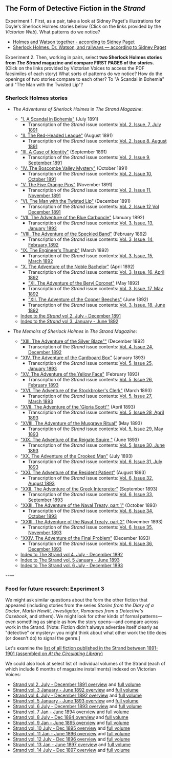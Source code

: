 ## The Form of Detective Fiction in the *Strand*

Experiment 1. First, as a pair, take a look at Sidney Paget's illustrations for Doyle's Sherlock Holmes stories below (Click on the links provided by the *Victorian Web*). What patterns do we notice? 

+ [Holmes and Watson together - according to Sidney Paget](https://victorianweb.org/art/illustration/pagets/together.html)
+ [Sherlock Holmes, Dr. Watson, and railways — according to Sidney Paget](https://victorianweb.org/art/illustration/pagets/rr.html)

Experiment 2. Then, working in pairs, select **two Sherlock Holmes stories from *The Strand* magazine and compare FIRST PAGES of the stories.** (Click on the links provided by Victorian Voices to access the PDF facsimiles of each story) What sorts of patterns do we notice? How do the openings of two stories compare to each other? To "A Scandal in Bohemia" and "The Man with the Twisted Lip"?

### Sherlock Holmes stories

+ *The Adventures of Sherlock Holmes* in *The Strand Magazine*:
	+  ["I. A Scandal in Bohemia"](https://babel.hathitrust.org/cgi/pt?id=njp.32101076380581&seq=69) (July 1891)
		+   Transcription of the *Strand* issue contents: [Vol. 2, Issue, 7, July 1891](https://en.wikisource.org/wiki/The_Strand_Magazine/Volume_2/Issue_7)
	+  ["II. The Red-Headed League"](https://babel.hathitrust.org/cgi/pt?id=njp.32101076380581&seq=198) (August 1891)
		+   Transcription of the *Strand* issue contents:  [Vol. 2, Issue 8, August 1891](https://en.wikisource.org/wiki/The_Strand_Magazine/Volume_2/Issue_8)
	+ ["III. A Case of Identity"](https://babel.hathitrust.org/cgi/pt?id=njp.32101076380581&seq=256) (September 1891)
		+  Transcription of the *Strand* issue contents: [Vol. 2, Issue 9, September 1891](https://en.wikisource.org/wiki/The_Strand_Magazine/Volume_2/Issue_9)
	+ ["IV. The Boscombe Valley Mystery"](https://babel.hathitrust.org/cgi/pt?id=njp.32101076380581&seq=409) (October 1891)
		+   Transcription of the *Strand* issue contents: [Vol. 2, Issue 10, October 1891](https://en.wikisource.org/wiki/The_Strand_Magazine/Volume_2/Issue_10)
	+ ["V. The Five Orange Pips"](https://babel.hathitrust.org/cgi/pt?id=njp.32101076380581&seq=489) (November 1891)
		+  Transcription of the *Strand* issue contents: [Vol. 2, Issue 11, November 1891](https://en.wikisource.org/wiki/The_Strand_Magazine/Volume_2/Issue_11)
	+ ["VI. The Man with the Twisted Lip"](https://babel.hathitrust.org/cgi/pt?id=njp.32101076380581&seq=631) (December 1891)
		+  Transcription of the *Strand* issue contents: [Vol. 2, Issue 12,Vol December 1891](https://en.wikisource.org/wiki/The_Strand_Magazine/Volume_2/Issue_12)
	+ ["VII. The Adventure of the Blue Carbuncle"](https://babel.hathitrust.org/cgi/pt?id=njp.32101076380573&seq=81) (January 1892)
		+   Transcription of the *Strand* issue contents: [Vol. 3, Issue, 13, January 1892](https://en.wikisource.org/wiki/The_Strand_Magazine/Volume_3/Issue_13)
	+ ["VIII. The Adventure of the Speckled Band"](https://babel.hathitrust.org/cgi/pt?id=njp.32101076380573&seq=150) (February 1892)
		+   Transcription of the *Strand* issue contents: [Vol. 3, Issue, 14, February 1892](https://en.wikisource.org/wiki/The_Strand_Magazine/Volume_3/Issue_14)
	+ ["IX. The Engineer's Thumb"](https://babel.hathitrust.org/cgi/pt?id=njp.32101076380573&seq=284) (March 1892)
		+  Transcription of the *Strand* issue contents: [Vol. 3, Issue, 15, March 1892](https://en.wikisource.org/wiki/The_Strand_Magazine/Volume_3/Issue_15)
	+ ["X. The Adventure of the Noble Bachelor"](https://babel.hathitrust.org/cgi/pt?id=njp.32101076380573&seq=394)  (April 1892)
		+  Transcription of the *Strand* issue contents: [Vol. 3, Issue, 16, April 1892](https://en.wikisource.org/wiki/The_Strand_Magazine/Volume_3/Issue_16)
    	+ ["XI. The Adventure of the Beryl Coronet"](https://babel.hathitrust.org/cgi/pt?id=njp.32101076380573&seq=519) (May 1892)
		+  Transcription of the *Strand* issue contents: [Vol. 3, Issue, 17, May 1892](https://en.wikisource.org/wiki/The_Strand_Magazine/Volume_3/Issue_17)
    	+ ["XII. The Adventure of the Copper Beeches"](https://babel.hathitrust.org/cgi/pt?id=njp.32101076380573&seq=394) (June 1892)
		+   Transcription of the *Strand* issue contents: [Vol. 3, Issue, 18, June 1892](https://en.wikisource.org/wiki/The_Strand_Magazine/Volume_3/Issue_18)
	+  [Index to the *Strand* vol 2. July - December 1891](https://babel.hathitrust.org/cgi/pt?id=njp.32101076380581&seq=677babel.hathitrust.org/cgi/pt?id=njp.32101076380581&seq=677)
	+  [Index to the *Strand* vol 3. January - June 1892](https://babel.hathitrust.org/cgi/pt?id=njp.32101076380573&seq=665)

+ *The Memoirs of Sherlock Holmes* in *The Strand Magazine*: 
	+ ["XIII. The Adventure of the Silver Blaze""](https://babel.hathitrust.org/cgi/pt?id=njp.32101076380565&seq=651) (December 1892)
		+ Transcription of the *Strand* issue contents: [Vol. 4, Issue 24, December 1892](https://en.wikisource.org/wiki/The_Strand_Magazine/Volume_4/Issue_24)
	+ ["XIV. The Adventure of the Cardboard Box"](https://babel.hathitrust.org/cgi/pt?id=njp.32101076380730&seq=69) (January 1893)
		+ Transcription of the *Strand* issue contents: [Vol. 5, Issue 25, January 1893](https://en.wikisource.org/wiki/The_Strand_Magazine/Volume_5/Issue_25)
	+ ["XV. The Adventure of the Yellow Face"](https://babel.hathitrust.org/cgi/pt?id=njp.32101076380730&seq=170) (February 1893)
		+ Transcription of the *Strand* issue contents: [Vol. 5, Issue 26, February 1893](https://en.wikisource.org/wiki/The_Strand_Magazine/Volume_5/Issue_26)
	+ ["XVI. The Adventure of the Stockbroker's Clerk"](https://babel.hathitrust.org/cgi/pt?id=njp.32101076380730&seq=289) (March 1893)
		+ Transcription of the *Strand* issue contents: [Vol. 5, Issue 27, March 1893](https://en.wikisource.org/wiki/The_Strand_Magazine/Volume_5/Issue_27)
	+ ["XVII. The Adventure of the 'Gloria Scott'"](https://babel.hathitrust.org/cgi/pt?id=njp.32101076380730&seq=403) (April 1893)
		+ Transcription of the *Strand* issue contents: [Vol. 5, Issue 28, April 1893](https://en.wikisource.org/wiki/The_Strand_Magazine/Volume_5/Issue_28)
	+ ["XVIII. The Adventure of the Musgrave Ritual"](https://babel.hathitrust.org/cgi/pt?id=njp.32101076380730&seq=487) (May 1893)
		+ Transcription of the *Strand* issue contents: [Vol. 5, Issue 29, May 1893](https://en.wikisource.org/wiki/The_Strand_Magazine/Volume_5/Issue_29)
	+ ["XIX. The Adventure of the Reigate Squire "](https://babel.hathitrust.org/cgi/pt?id=njp.32101076380730&seq=609) (June 1893)
		+ Transcription of the *Strand* issue contents: [Vol. 5, Issue 30, June 1893](https://en.wikisource.org/wiki/The_Strand_Magazine/Volume_5/Issue_30)
	+ ["XX. The Adventure of the Crooked Man"](https://babel.hathitrust.org/cgi/pt?id=mdp.39015086857912&seq=30) (July 1893)
		+ Transcription of the *Strand* issue contents: [Vol. 6, Issue 31, July 1893](https://en.wikisource.org/wiki/The_Strand_Magazine/Volume_6/Issue_31)
	+ ["XXI. The Adventure of the Resident Patient"](https://babel.hathitrust.org/cgi/pt?id=mdp.39015086857912&seq=136) (August 1893)
		+ Transcription of the *Strand* issue contents: [Vol. 6, Issue 32, August 1893](https://en.wikisource.org/wiki/The_Strand_Magazine/Volume_6/Issue_32)
	+ ["XXII. The Adventure of the Greek Interpreter"](https://babel.hathitrust.org/cgi/pt?id=mdp.39015086857912&seq=304) (September 1893)
		+ Transcription of the *Strand* issue contents: [Vol. 6, Issue 33, September 1893](https://en.wikisource.org/wiki/The_Strand_Magazine/Volume_6/Issue_33)
	+ ["XXIII. The Adventure of the Naval Treaty, part 1"](https://babel.hathitrust.org/cgi/pt?id=mdp.39015086857912&seq=400) (October 1893)
		+ Transcription of the *Strand* issue contents: [Vol. 6, Issue 34, October 1893](https://en.wikisource.org/wiki/The_Strand_Magazine/Volume_6/Issue_34)
	+ ["XXIII. The Adventure of the Naval Treaty, part 2"](https://babel.hathitrust.org/cgi/pt?id=mdp.39015086857912&seq=467) (November 1893)
		+ Transcription of the *Strand* issue contents: [Vol. 6, Issue 35, November 1893](https://en.wikisource.org/wiki/The_Strand_Magazine/Volume_6/Issue_35)
	+ ["XXIV. The Adventure of the Final Problem"](https://babel.hathitrust.org/cgi/pt?id=mdp.39015086857912&seq=567) (December 1893)
		+ Transcription of the *Strand* issue contents: [Vol. 6, Issue 36, December 1893](https://en.wikisource.org/wiki/The_Strand_Magazine/Volume_6/Issue_36)
	+ [Index to The Strand vol 4. July - December 1892](https://babel.hathitrust.org/cgi/pt?id=njp.32101076380565&seq=687) 
	+ [Index to The Strand vol. 5 January - June 1893](https://babel.hathitrust.org/cgi/pt?id=njp.32101076380730&seq=657) 
	+ [Index to The Strand vol. 6 July - December 1893](https://babel.hathitrust.org/cgi/pt?id=mdp.39015086857912&seq=729)
	
 	    
--—
### Food for future research: Experiment 3

We might ask similar questions about the form the other fiction that appeared (including stories from the series *Stories from the Diary of a Doctor*, *Martin Hewitt, Investigator*, *Romances from a Detective's Casebook*, and others). We might look for other kinds of formal patterns––even something as simple as how the story opens––and compare across work in the Strand. [Note: Fiction didn't always advertise itself clearly as "detective" or mystery– you might think about what other work the title does (or doesn't do) to signal the genre.]  

Let's examine the [list of all fiction published in the Strand between 1891-1901 (assembled on *At the Circulating Library*)](https://www.victorianresearch.org/atcl/show_periodical.php?jid=122)

We could also look at select list of individual volumes of the Strand (each of which include 6 months of magazine installments) indexed on Victorian Voices:

+ [Strand vol 2. July - December 1891 overview](https://www.victorianvoices.net/magazines/Strand/S1891B.shtml) and [full volume](https://babel.hathitrust.org/cgi/pt?id=njp.32101076380581)
+ [Strand vol. 3 January - June 1892 overview](https://www.victorianvoices.net/magazines/Strand/S1892A.shtml) and [full volume](https://babel.hathitrust.org/cgi/pt?id=njp.32101076380573) 
+ [Strand vol 4. July - December 1892 overview](https://www.victorianvoices.net/magazines/Strand/S1892B.shtml) and [full volume](https://babel.hathitrust.org/cgi/pt?id=uc1.b2892348)
+ [Strand vol. 5 January - June 1893 overview](https://www.victorianvoices.net/magazines/Strand/S1893A.shtml) and [full volume ](https://babel.hathitrust.org/cgi/pt?id=inu.30000093241192)
+ [Strand vol. 6 July - December 1893 overview](https://www.victorianvoices.net/magazines/Strand/S1893B.shtml) and [full volume](https://babel.hathitrust.org/cgi/pt?id=njp.32101076380722)
+ [Strand vol. 7 Jan - June 1894 overview](https://www.victorianvoices.net/magazines/Strand/S1894A.shtml) and [full volume](https://babel.hathitrust.org/cgi/pt?id=msu.31293023098977&seq=1)
+ [Strand vol. 8 July - Dec 1894 overview](https://www.victorianvoices.net/magazines/Strand/S1894B.shtml) and [full volume](https://babel.hathitrust.org/cgi/pt?id=uc1.31210008684712&seq=1)
+ [Strand vol. 9 Jan - June 1895 overview](https://www.victorianvoices.net/magazines/Strand/S1895A.shtml) and [full volume](https://babel.hathitrust.org/cgi/pt?id=umn.31951002786775j) 
+ [Strand vol. 10 July - Dec 1895 overview](https://www.victorianvoices.net/magazines/Strand/S1895B.shtm) and [full volume](https://babel.hathitrust.org/cgi/pt?id=njp.32101076380680)
+ [Strand vol. 11 Jan - June 1896 overview](https://www.victorianvoices.net/magazines/Strand/S1896A.shtml) and [full volume](https://babel.hathitrust.org/cgi/pt?id=iau.31858033643085)
+ [Strand vol. 12 July - Dec 1896 overview](https://www.victorianvoices.net/magazines/Strand/S1896B.shtml) and [full volume](https://babel.hathitrust.org/cgi/pt?id=njp.32101045356415)
+ [Strand vol. 13 Jan - June 1897 overview](https://www.victorianvoices.net/magazines/Strand/S1897A.shtml) and [full volume](https://babel.hathitrust.org/cgi/pt?id=iau.31858033643101)
+ [Strand vol. 14 July - Dec 1897 overview](https://www.victorianvoices.net/magazines/Strand/S1897B.shtml) and [full volume](https://babel.hathitrust.org/cgi/pt?id=mdp.39015056049466)

